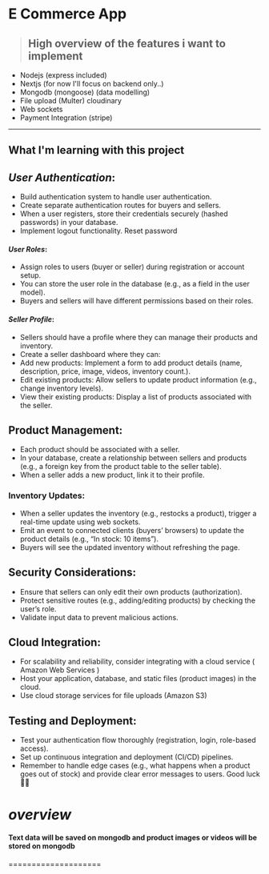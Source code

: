 # **E Commerce App**

> ## High overview of the features i want to implement

- Nodejs (express included)
- Nextjs (for now I'll focus on backend only..)
- Mongodb (mongoose) (data modelling)
- File upload (Multer) cloudinary
- Web sockets
- Payment Integration (stripe)

---

## What I'm learning with this project

## _User Authentication_:

- Build authentication system to handle user authentication.
- Create separate authentication routes for buyers and sellers.
- When a user registers, store their credentials securely (hashed passwords) in your database.
- Implement logout functionality. Reset password

#### _User Roles_:

- Assign roles to users (buyer or seller) during registration or account setup.
- You can store the user role in the database (e.g., as a field in the user model).
- Buyers and sellers will have different permissions based on their roles.

#### _Seller Profile_:

- Sellers should have a profile where they can manage their products and inventory.
- Create a seller dashboard where they can:
- Add new products: Implement a form to add product details (name, description, price, image, videos, inventory count.).
- Edit existing products: Allow sellers to update product information (e.g., change inventory levels).
- View their existing products: Display a list of products associated with the seller.

## Product Management:

- Each product should be associated with a seller.
- In your database, create a relationship between sellers and products (e.g., a foreign key from the product table to the seller table).
- When a seller adds a new product, link it to their profile.

### Inventory Updates:

- When a seller updates the inventory (e.g., restocks a product), trigger a real-time update using web sockets.
- Emit an event to connected clients (buyers’ browsers) to update the product details (e.g., “In stock: 10 items”).
- Buyers will see the updated inventory without refreshing the page.

## **Security Considerations**:

- Ensure that sellers can only edit their own products (authorization).
- Protect sensitive routes (e.g., adding/editing products) by checking the user’s role.
- Validate input data to prevent malicious actions.

## Cloud Integration:

- For scalability and reliability, consider integrating with a cloud service ( Amazon Web Services )
- Host your application, database, and static files (product images) in the cloud.
- Use cloud storage services for file uploads (Amazon S3)

## **Testing and Deployment:**

- Test your authentication flow thoroughly (registration, login, role-based access).
- Set up continuous integration and deployment (CI/CD) pipelines.
- Remember to handle edge cases (e.g., what happens when a product goes out of stock) and provide clear error messages to users. Good luck 🛒🌟

# **_overview_**

#### Text data will be saved on mongodb and product images or videos will be stored on mongodb

====================
